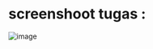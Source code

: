 # screenshoot tugas :
![image](https://user-images.githubusercontent.com/72422140/145343053-b9ad7fd6-5915-4810-af78-9cf16a1557a4.png)
